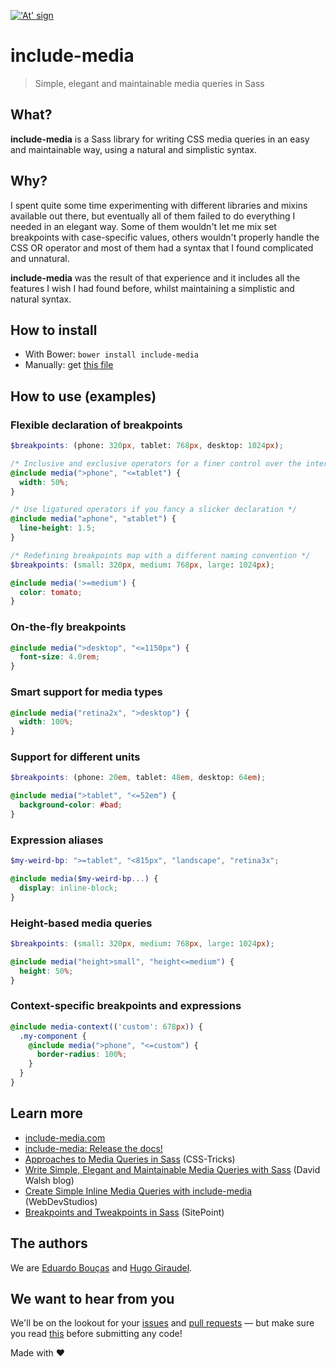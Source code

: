 <a href="http://include-media.com">!['At' sign](http://include-media.com/assets/images/logo.png)</a>

# include-media
> Simple, elegant and maintainable media queries in Sass

## What?
**include-media** is a Sass library for writing CSS media queries in an easy and maintainable way, using a natural and simplistic syntax.

## Why?
I spent quite some time experimenting with different libraries and mixins available out there, but eventually all of them failed to do everything I needed in an elegant way. Some of them wouldn't let me mix set breakpoints with case-specific values, others wouldn't properly handle the CSS OR operator and most of them had a syntax that I found complicated and unnatural.

**include-media** was the result of that experience and it includes all the features I wish I had found before, whilst maintaining a simplistic and natural syntax.

## How to install

- With Bower: `bower install include-media`
- Manually: get [this file](https://raw.githubusercontent.com/eduardoboucas/include-media/master/dist/_include-media.scss)

## How to use (examples)

### Flexible declaration of breakpoints

```scss
$breakpoints: (phone: 320px, tablet: 768px, desktop: 1024px);

/* Inclusive and exclusive operators for a finer control over the intervals */
@include media(">phone", "<=tablet") {
  width: 50%;
}

/* Use ligatured operators if you fancy a slicker declaration */
@include media("≥phone", "≤tablet") {
  line-height: 1.5;
}

/* Redefining breakpoints map with a different naming convention */
$breakpoints: (small: 320px, medium: 768px, large: 1024px);

@include media('>=medium') {
  color: tomato;
}
```

### On-the-fly breakpoints

```scss
@include media(">desktop", "<=1150px") {
  font-size: 4.0rem;
}
```

### Smart support for media types

```scss
@include media("retina2x", ">desktop") {
  width: 100%;
}
```

### Support for different units

```scss
$breakpoints: (phone: 20em, tablet: 48em, desktop: 64em);

@include media(">tablet", "<=52em") {
  background-color: #bad;
}
```

### Expression aliases

```scss
$my-weird-bp: ">=tablet", "<815px", "landscape", "retina3x";

@include media($my-weird-bp...) {
  display: inline-block;
}
```

### Height-based media queries

```scss
$breakpoints: (small: 320px, medium: 768px, large: 1024px);

@include media("height>small", "height<=medium") {
  height: 50%;
}
```

### Context-specific breakpoints and expressions

```scss
@include media-context(('custom': 678px)) {
  .my-component {
    @include media(">phone", "<=custom") {
      border-radius: 100%;
    }
  }
}
```

## Learn more
- [include-media.com](http://include-media.com)
- [include-media: Release the docs!](http://include-media.com/documentation/)
- [Approaches to Media Queries in Sass](https://css-tricks.com/approaches-media-queries-sass/) (CSS-Tricks)
- [Write Simple, Elegant and Maintainable Media Queries with Sass](http://davidwalsh.name/sass-media-query) (David Walsh blog)
- [Create Simple Inline Media Queries with include-media](http://webdevstudios.com/2015/05/18/create-simple-inline-media-queries-include-media/) (WebDevStudios)
- [Breakpoints and Tweakpoints in Sass](http://www.sitepoint.com/breakpoints-tweakpoints-sass/) (SitePoint)

## The authors
We are [Eduardo Bouças](https://twitter.com/eduardoboucas) and [Hugo Giraudel](https://twitter.com/hugogiraudel).

## We want to hear from you
We'll be on the lookout for your [issues](https://github.com/eduardoboucas/include-media/issues) and [pull requests](https://github.com/eduardoboucas/include-media/pulls) — but make sure you read [this](https://github.com/eduardoboucas/include-media/blob/master/CONTRIBUTING.md) before submitting any code!

Made with ♥

